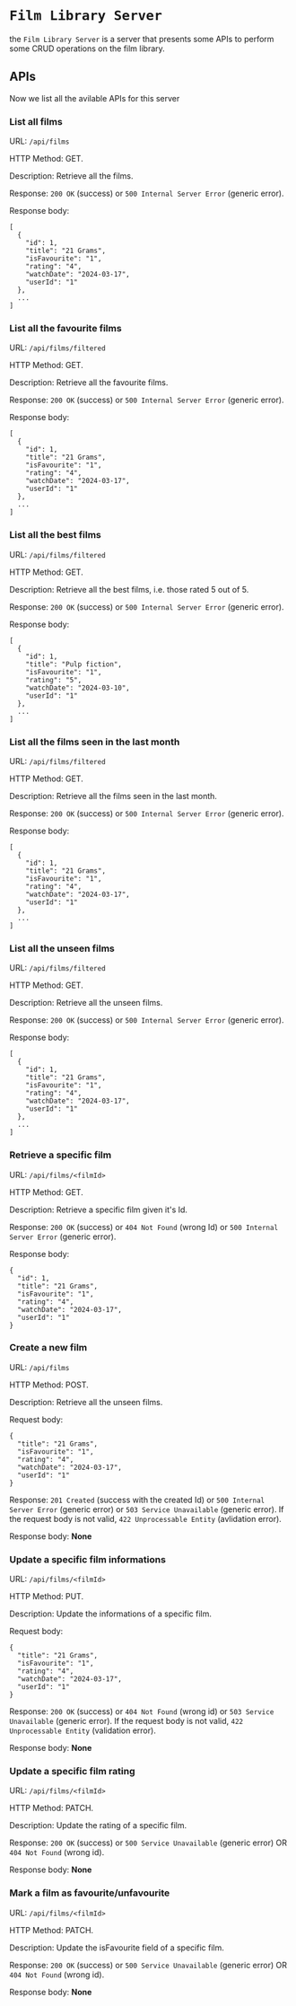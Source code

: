 # `Film Library Server`

the `Film Library Server` is a server that presents some APIs to perform some CRUD operations on the film library.

## APIs

Now we list all the avilable APIs for this server

### __List all films__

URL: `/api/films`

HTTP Method: GET.

Description: Retrieve all the films.

Response: `200 OK` (success) or `500 Internal Server Error` (generic error).

Response body:
```
[
  {
    "id": 1,
    "title": "21 Grams",
    "isFavourite": "1",
    "rating": "4",
    "watchDate": "2024-03-17",
    "userId": "1"
  },
  ...
]
```

### __List all the favourite films__

URL: `/api/films/filtered`

HTTP Method: GET.

Description: Retrieve all the favourite films.

Response: `200 OK` (success) or `500 Internal Server Error` (generic error).

Response body:
```
[
  {
    "id": 1,
    "title": "21 Grams",
    "isFavourite": "1",
    "rating": "4",
    "watchDate": "2024-03-17",
    "userId": "1"
  },
  ...
]
```

### __List all the best films__

URL: `/api/films/filtered`

HTTP Method: GET.

Description: Retrieve all the best films, i.e. those rated 5 out of 5.

Response: `200 OK` (success) or `500 Internal Server Error` (generic error).

Response body:
```
[
  {
    "id": 1,
    "title": "Pulp fiction",
    "isFavourite": "1",
    "rating": "5",
    "watchDate": "2024-03-10",
    "userId": "1"
  },
  ...
]
```

### __List all the films seen in the last month__

URL: `/api/films/filtered`

HTTP Method: GET.

Description: Retrieve all the films seen in the last month.

Response: `200 OK` (success) or `500 Internal Server Error` (generic error).

Response body:
```
[
  {
    "id": 1,
    "title": "21 Grams",
    "isFavourite": "1",
    "rating": "4",
    "watchDate": "2024-03-17",
    "userId": "1"
  },
  ...
]
```

### __List all the unseen films__

URL: `/api/films/filtered`

HTTP Method: GET.

Description: Retrieve all the unseen films.

Response: `200 OK` (success) or `500 Internal Server Error` (generic error).

Response body:
```
[
  {
    "id": 1,
    "title": "21 Grams",
    "isFavourite": "1",
    "rating": "4",
    "watchDate": "2024-03-17",
    "userId": "1"
  },
  ...
]
```

### __Retrieve a specific film__

URL: `/api/films/<filmId>`

HTTP Method: GET.

Description: Retrieve a specific film given it's Id.

Response: `200 OK` (success) or `404 Not Found` (wrong Id) or `500 Internal Server Error` (generic error).

Response body:
```
{
  "id": 1,
  "title": "21 Grams",
  "isFavourite": "1",
  "rating": "4",
  "watchDate": "2024-03-17",
  "userId": "1"
}
```

### __Create a new film__

URL: `/api/films`

HTTP Method: POST.

Description: Retrieve all the unseen films.

Request body:
```
{
  "title": "21 Grams",
  "isFavourite": "1",
  "rating": "4",
  "watchDate": "2024-03-17",
  "userId": "1"
}
```

Response: `201 Created` (success with the created Id) or `500 Internal Server Error` (generic error) or `503 Service Unavailable` (generic error). If the request body is not valid, `422 Unprocessable Entity` (avlidation error).

Response body:
__None__


### __Update a specific film informations__

URL: `/api/films/<filmId>`

HTTP Method: PUT.

Description: Update the informations of a specific film.

Request body:
```
{
  "title": "21 Grams",
  "isFavourite": "1",
  "rating": "4",
  "watchDate": "2024-03-17",
  "userId": "1"
}
```

Response: `200 OK` (success) or `404 Not Found` (wrong id) or `503 Service Unavailable` (generic error). If the request body is not valid, `422 Unprocessable Entity` (validation error).

Response body:
__None__


### __Update a specific film rating__

URL: `/api/films/<filmId>`

HTTP Method: PATCH.

Description: Update the rating of a specific film.


Response: `200 OK` (success) or `500 Service Unavailable` (generic error) OR `404 Not Found` (wrong id).

Response body:
__None__

### __Mark a film as favourite/unfavourite__

URL: `/api/films/<filmId>`

HTTP Method: PATCH.

Description: Update the isFavourite field of a specific film.


Response: `200 OK` (success) or `500 Service Unavailable` (generic error) OR `404 Not Found` (wrong id).

Response body:
__None__
